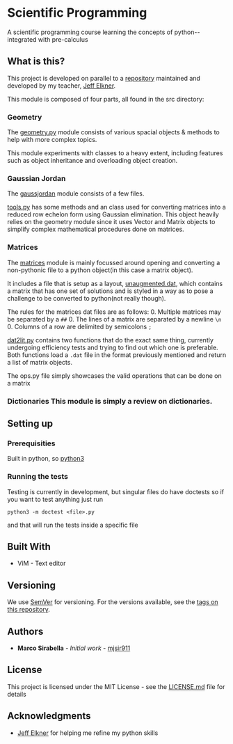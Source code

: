 # Scientific Programming

A scientific programming course learning the concepts of python-- integrated
with pre-calculus 

## What is this?

This project is developed on parallel to a
[repository](https://github.com/jelkner/ScientificProgramming) maintained and
developed by my teacher, [Jeff Elkner](https://github.com/jelkner).

This module is composed of four parts, all found in the src directory:

### Geometry

The [geometry.py](
https://github.com/mjsir911/Scientific-Programming/src/geometry.py) module
consists of various spacial objects & methods to help with more complex topics.

This module experiments with classes to a heavy extent, including features such
as object inheritance and overloading object creation.

### Gaussian Jordan

The [gaussjordan](
https://github.com/mjsir911/Scientific-Programming/src/gaussjordan) module
consists of a few files.

[tools.py](
https://github.com/mjsir911/Scientific-Programming/src/gaussjordan/tools.py)
has some methods and an class used for converting matrices into a reduced row
echelon form using Gaussian elimination. This object heavily relies on the
geometry module since it uses Vector and Matrix objects to simplify complex
mathematical procedures done on matrices.

### Matrices

The 
[matrices](https://github.com/mjsir911/Scientific-Programming/src/matrices)
module is mainly focussed around opening and converting a non-pythonic file to
a python object(in this case a matrix object).

It includes a file that is setup as a layout, [unaugmented.dat](
https://github.com/mjsir911/Scientific-Programming/src/matrices/unaugmented.dat),
which contains a matrix that has one set of solutions and is styled in a way as
to
pose a challenge to be converted to python(not really though).

The rules for the matrices dat files are as follows:
0. Multiple matrices may be separated by a `##`
0. The lines of a matrix are separated by a newline `\n`
0. Columns of a row are delimited by semicolons `;`

[dat2lit.py](
https://github.com/mjsir911/Scientific-Programming/src/matrices/unaugmented.dat)
contains two functions that do the exact same thing, currently undergoing
efficiency tests and trying to find out which one is preferable. Both functions
load a `.dat` file in the format previously mentioned and return a list of
matrix objects.

The ops.py file simply showcases the valid operations that can be done on a
matrix

### Dictionaries This module is simply a review on dictionaries.

## Setting up 

### Prerequisities

Built in python, so [python3](www.python.org)

### Running the tests

Testing is currently in development, but singular files
do have doctests so if you want to test anything just run

    python3 -m doctest <file>.py

and that will run the tests inside a specific file


## Built With

* ViM - Text editor

## Versioning

We use [SemVer](http://semver.org/) for versioning. For the versions available,
see the [tags on this
repository](https://github.com/mjsir911/Scientific-Programming/tags). 

## Authors

* **Marco Sirabella** - *Initial work* -
  [mjsir911](https://github.com/mjsir911)

## License

This project is licensed under the MIT License - see the
[LICENSE.md](LICENSE.md) file for details

## Acknowledgments

* [Jeff Elkner](https://github.com/jelkner) for helping me refine my python
  skills
